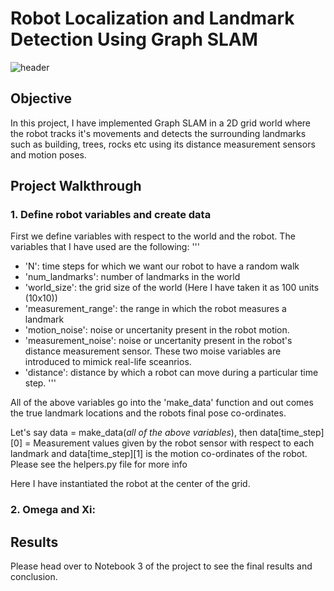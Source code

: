 # Robot Localization and Landmark Detection Using Graph SLAM

![header](images/readme_slam.gif)

## Objective

In this project, I have implemented Graph SLAM in a 2D grid world where the robot tracks it's movements and detects the surrounding landmarks such as building, trees, rocks etc using its distance measurement sensors and motion poses.

## Project Walkthrough

### 1. Define robot variables and create data

First we define variables with respect to the world and the robot. The variables that I have used are the following:
'''
- 'N': time steps for which we want our robot to have a random walk
- 'num_landmarks': number of landmarks in the world
- 'world_size': the grid size of the world (Here I have taken it as 100 units (10x10))
- 'measurement_range': the range in which the robot measures a landmark
- 'motion_noise': noise or uncertanity present in the robot motion.
- 'measurement_noise': noise or uncertanity present in the robot's distance measurement sensor. These two moise variables are introduced to mimick real-life sceanrios.
- 'distance': distance by which a robot can move during a particular time step.
'''

All of the above variables go into the 'make_data' function and out comes the true landmark locations and the robots final pose co-ordinates.

Let's say data = make_data(*all of the above variables*), then data[time_step][0] = Measurement values given by the robot sensor with respect to each landmark and data[time_step][1] is the motion co-ordinates of the robot.
Please see the helpers.py file for more info

Here I have instantiated the robot at the center of the grid.

### 2. Omega and Xi:



## Results

Please head over to Notebook 3 of the project to see the final results and conclusion.